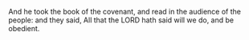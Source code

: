 And he took the book of the covenant, and read in the audience of the people: and they said, All that the LORD hath said will we do, and be obedient.
